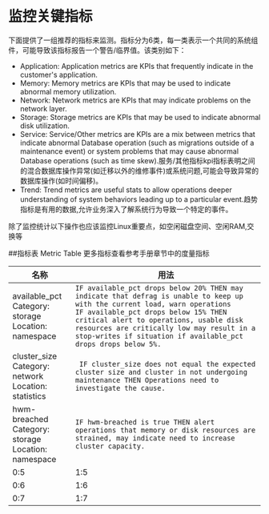 # 监控关键指标

下面提供了一组推荐的指标来监测。指标分为6类，每一类表示一个共同的系统组件，可能导致该指标报告一个警告/临界值。该类别如下：

* Application: Application metrics are KPIs that frequently indicate in the customer's application.
* Memory: Memory metrics are KPIs that may be used to indicate abnormal memory utilization.
* Network: Network metrics are KPIs that may indicate problems on the network layer.
* Storage: Storage metrics are KPIs that may be used to indicate abnormal disk utilization.
* Service: Service/Other metrics are KPIs are a mix between metrics that indicate abnormal Database operation (such as migrations outside of a maintenance event) or system problems that may cause abnormal Database operations (such as time skew).服务/其他指标kpi指标表明之间的混合数据库操作异常(如迁移以外的维修事件)或系统问题,可能会导致异常的数据库操作(如时间偏移)。
* Trend: Trend metrics are useful stats to allow operations deeper understanding of system behaviors leading up to a particular event.趋势指标是有用的数据,允许业务深入了解系统行为导致一个特定的事件。


除了监控统计以下操作也应该监控Linux重要点，如空闲磁盘空间、空闲RAM,交换等


##指标表 Metric Table
更多指标查看参考手册章节中的度量指标

| 名称 | 用法 |
| -- | -- |
| available_pct <br>Category: storage<br>Location: namespace  | ```IF available_pct drops below 20% THEN may indicate that defrag is unable to keep up with the current load, warn operations ```<br>```IF available_pct drops below 15% THEN critical alert to operations, usable disk resources are critically low may result in a stop-writes if situation if available_pct drops drops below 5%.``` |
| cluster_size<br>Category: network<br>Location: statistics |``` IF cluster_size does not equal the expected cluster size and cluster in not undergoing maintenance THEN Operations need to investigate the cause.``` |
| hwm-breached<br>Category: storage<br>Location: namespace | ```IF hwm-breached is true THEN alert operations that memory or disk resources are strained, may indicate need to increase cluster capacity. ```|
| 0:5 | 1:5 |
| 0:6 | 1:6 |
| 0:7 | 1:7 |



